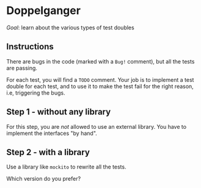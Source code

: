 # Doppelganger

*Goal*: learn about the various types of test doubles

## Instructions

There are bugs in the code (marked with a `Bug!` comment), but all the
tests are passing.

For each test, you will find a `TODO` comment. Your job
is to implement a test double for each test, and to use it
to make the test fail for the right reason, i.e, triggering
the bugs.

## Step 1 - without any library

For this step, you are *not* allowed to use an external library. You have to implement
the interfaces "by hand".

## Step 2 - with a library

Use a library like `mockito` to rewrite all the tests.

Which version do you prefer?


